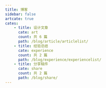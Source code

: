 ```yaml
---
title: 博客
sidebar: false
artcate: true
cates:
    - title: 设计文章
      cate: art
      count: 共 6 篇
      path: /blog/article/articlelist/
    - title: 经验总结
      cate: experience
      count: 共 2 篇
      path: /blog/experience/experiencelist/
    - title: 分享稿件
      cate: share
      count: 共 2 篇
      path: /blog/share/
---
```

<ArtCatePage/>